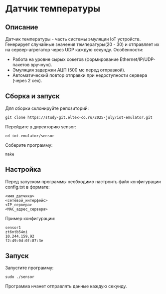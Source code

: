 # Датчик температуры

## Описание

Датчик температуры - часть системы эмуляции IoT устройств. Генерирует случайные значения температуры(20 - 30) и отправляет их на сервер-агрегатор через UDP каждую секунду. Особенности:

- Работа на уровне сырых сокетов (формирование Ethernet/IP/UDP-пакетов вручную).
- Эмуляция задержки АЦП (500 мс перед отправкой).
- Автоматический повтор отправки при недоступности сервера (через 2 сек).

## Сборка и запуск

Для сборки склонируйте репозиторий:

```
git clone https://study-git.eltex-co.ru/2025-july/iot-emulator.git
```

Перейдите в директорию sensor:

```
cd iot-emulator/sensor
```

Соберите программу:

```
make
```

## Настройка

Перед запуском программы необходимо настроить файл конфигурации config.txt в формате:

```
<имя_датчика>
<сетевой_интерфейс>
<IP_сервера>
<MAC_адрес_сервера>
```
Пример конфигурации:

```
sensor1
zt6ntb54ni
10.244.159.92
f2:49:0d:0f:87:3e
```

## Запуск

Запустите программу:

```
sudo ./sensor
```

Программа нчанет отправлять данные каждую секунду.

